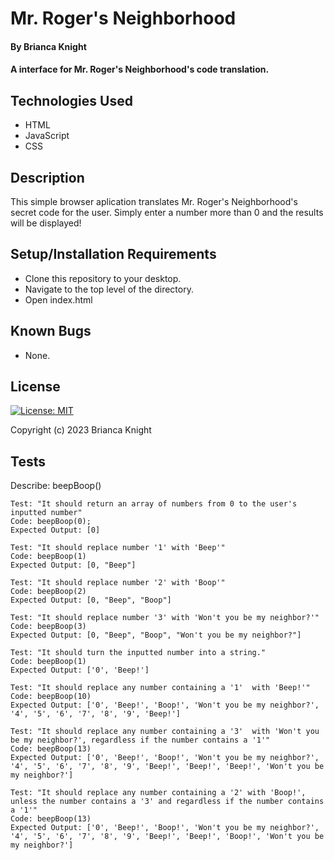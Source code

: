 # Mr. Roger's Neighborhood

#### By Brianca Knight

#### A interface for Mr. Roger's Neighborhood's code translation. 

## Technologies Used

* HTML
* JavaScript
* CSS

## Description

This simple browser aplication translates Mr. Roger's Neighborhood's secret code for the user. Simply enter a number more than 0 and the results will be displayed! 

## Setup/Installation Requirements

* Clone this repository to your desktop.
* Navigate to the top level of the directory.
* Open index.html

## Known Bugs

* None.

## License

[![License: MIT](https://img.shields.io/badge/License-MIT-yellow.svg)](https://opensource.org/licenses/MIT)

Copyright (c) 2023 Brianca Knight

## Tests

Describe: beepBoop()

```
Test: "It should return an array of numbers from 0 to the user's inputted number"
Code: beepBoop(0);
Expected Output: [0]
```

```
Test: "It should replace number '1' with 'Beep'"
Code: beepBoop(1)
Expected Output: [0, "Beep"]
```

```
Test: "It should replace number '2' with 'Boop'"
Code: beepBoop(2)
Expected Output: [0, "Beep", "Boop"]
```

```
Test: "It should replace number '3' with 'Won't you be my neighbor?'"
Code: beepBoop(3)
Expected Output: [0, "Beep", "Boop", "Won't you be my neighbor?"]
```

```
Test: "It should turn the inputted number into a string."
Code: beepBoop(1)
Expected Output: ['0', 'Beep!']
```

```
Test: "It should replace any number containing a '1'  with 'Beep!'"
Code: beepBoop(10)
Expected Output: ['0', 'Beep!', 'Boop!', 'Won't you be my neighbor?', '4', '5', '6', '7', '8', '9', 'Beep!']
```

```
Test: "It should replace any number containing a '3'  with 'Won't you be my neighbor?', regardless if the number contains a '1'"
Code: beepBoop(13)
Expected Output: ['0', 'Beep!', 'Boop!', 'Won't you be my neighbor?', '4', '5', '6', '7', '8', '9', 'Beep!', 'Beep!', 'Beep!', 'Won't you be my neighbor?']
```

```
Test: "It should replace any number containing a '2' with 'Boop!', unless the number contains a '3' and regardless if the number contains a '1'"
Code: beepBoop(13)
Expected Output: ['0', 'Beep!', 'Boop!', 'Won't you be my neighbor?', '4', '5', '6', '7', '8', '9', 'Beep!', 'Beep!', 'Boop!', 'Won't you be my neighbor?']
```
